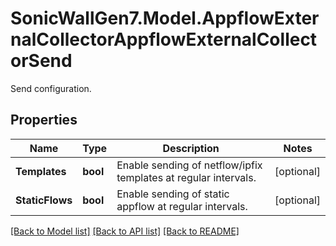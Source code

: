 # SonicWallGen7.Model.AppflowExternalCollectorAppflowExternalCollectorSend
Send configuration.

## Properties

Name | Type | Description | Notes
------------ | ------------- | ------------- | -------------
**Templates** | **bool** | Enable sending of netflow/ipfix templates at regular intervals. | [optional] 
**StaticFlows** | **bool** | Enable sending of static appflow at regular intervals. | [optional] 

[[Back to Model list]](../README.md#documentation-for-models) [[Back to API list]](../README.md#documentation-for-api-endpoints) [[Back to README]](../README.md)

